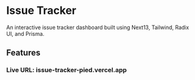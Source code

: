 # Issue Tracker
An interactive issue tracker dashboard built using Next13, Tailwind, Radix UI, and Prisma.

## Features


<!-- ### Live URL: https://lead-convert-yt.vercel.app/ -->
### Live URL: issue-tracker-pied.vercel.app